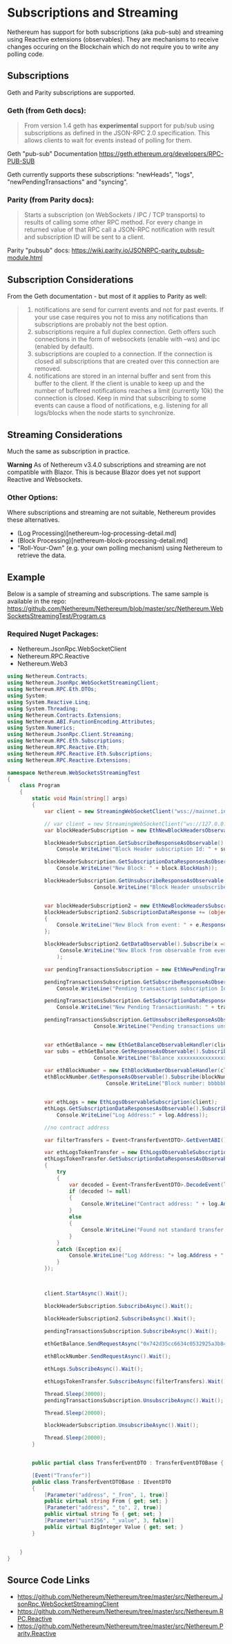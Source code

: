 # Subscriptions and Streaming 

Nethereum has support for both subscriptions (aka pub-sub) and streaming using Reactive extensions (observables).  They are mechanisms to receive changes occuring on the Blockchain which do not require you to write any polling code.

## Subscriptions
Geth and Parity subscriptions are supported. 

### **Geth** (from Geth docs):
> From version 1.4 geth has **experimental** support for pub/sub using subscriptions as defined in the JSON-RPC 2.0 specification. This allows clients to wait for events instead of polling for them.

Geth "pub-sub" Documentation
https://geth.ethereum.org/developers/RPC-PUB-SUB

Geth currently supports these subscriptions: "newHeads", "logs", "newPendingTransactions" and "syncing".

### **Parity**  (from Parity docs):
> Starts a subscription (on WebSockets / IPC / TCP transports) to results of calling some other RPC method. For every change in returned value of that RPC call a JSON-RPC notification with result and subscription ID will be sent to a client.

Parity "pubsub" docs:
https://wiki.parity.io/JSONRPC-parity_pubsub-module.html

## Subscription Considerations

From the Geth documentation - but most of it applies to Parity as well:

   > 1. notifications are send for current events and not for past events. If your use case requires you not to miss any notifications than subscriptions are probably not the best option.
   > 2. subscriptions require a full duplex connection. Geth offers such connections in the form of websockets (enable with –ws) and ipc (enabled by default).
   > 3. subscriptions are coupled to a connection. If the connection is closed all subscriptions that are created over this connection are removed.
   > 4. notifications are stored in an internal buffer and sent from this buffer to the client. If the client is unable to keep up and the number of buffered notifications reaches a limit (currently 10k) the connection is closed. Keep in mind that subscribing to some events can cause a flood of notifications, e.g. listening for all logs/blocks when the node starts to synchronize.

## Streaming Considerations

Much the same as subscription in practice.  

**Warning**
As of Nethereum v3.4.0 subscriptions and streaming are not compatible with Blazor.  This is because Blazor does yet not support Reactive and Websockets.

### Other Options:
Where subscriptions and streaming are not suitable, Nethereum provides these alternatives.
 * (Log Processing)[nethereum-log-processing-detail.md]
 * (Block Processing)[nethereum-block-processing-detail.md]
 * "Roll-Your-Own" (e.g. your own polling mechanism) using Nethereum to retrieve the data.

## Example
Below is a sample of streaming and subscriptions.  The same sample is available in the repo: https://github.com/Nethereum/Nethereum/blob/master/src/Nethereum.WebSocketsStreamingTest/Program.cs

### Required Nuget Packages:
* Nethereum.JsonRpc.WebSocketClient
* Nethereum.RPC.Reactive
* Nethereum.Web3

``` csharp
using Nethereum.Contracts;
using Nethereum.JsonRpc.WebSocketStreamingClient;
using Nethereum.RPC.Eth.DTOs;
using System;
using System.Reactive.Linq;
using System.Threading;
using Nethereum.Contracts.Extensions;
using Nethereum.ABI.FunctionEncoding.Attributes;
using System.Numerics;
using Nethereum.JsonRpc.Client.Streaming;
using Nethereum.RPC.Eth.Subscriptions;
using Nethereum.RPC.Reactive.Eth;
using Nethereum.RPC.Reactive.Eth.Subscriptions;
using Nethereum.RPC.Reactive.Extensions;

namespace Nethereum.WebSocketsStreamingTest
{
    class Program
    {
        static void Main(string[] args)
        {
            var client = new StreamingWebSocketClient("wss://mainnet.infura.io/ws");

            // var client = new StreamingWebSocketClient("ws://127.0.0.1:8546");
            var blockHeaderSubscription = new EthNewBlockHeadersObservableSubscription(client);

            blockHeaderSubscription.GetSubscribeResponseAsObservable().Subscribe(subscriptionId =>
                Console.WriteLine("Block Header subscription Id: " + subscriptionId));

            blockHeaderSubscription.GetSubscriptionDataResponsesAsObservable().Subscribe(block =>
                Console.WriteLine("New Block: " + block.BlockHash));

            blockHeaderSubscription.GetUnsubscribeResponseAsObservable().Subscribe(response =>
                            Console.WriteLine("Block Header unsubscribe result: " + response));


            var blockHeaderSubscription2 = new EthNewBlockHeadersSubscription(client);
            blockHeaderSubscription2.SubscriptionDataResponse += (object sender, StreamingEventArgs<Block> e) =>
            {
                Console.WriteLine("New Block from event: " + e.Response.BlockHash);
            };

            blockHeaderSubscription2.GetDataObservable().Subscribe(x =>
                 Console.WriteLine("New Block from observable from event : " + x.BlockHash)
                );

            var pendingTransactionsSubscription = new EthNewPendingTransactionObservableSubscription(client);

            pendingTransactionsSubscription.GetSubscribeResponseAsObservable().Subscribe(subscriptionId =>
                Console.WriteLine("Pending transactions subscription Id: " + subscriptionId));

            pendingTransactionsSubscription.GetSubscriptionDataResponsesAsObservable().Subscribe(transactionHash =>
                Console.WriteLine("New Pending TransactionHash: " + transactionHash));

            pendingTransactionsSubscription.GetUnsubscribeResponseAsObservable().Subscribe(response =>
                            Console.WriteLine("Pending transactions unsubscribe result: " + response));


            var ethGetBalance = new EthGetBalanceObservableHandler(client);
            var subs = ethGetBalance.GetResponseAsObservable().Subscribe(balance =>
                            Console.WriteLine("Balance xxxxxxxxxxxxxxxxxxxxxxxxxxxxxxx: " + balance.Value.ToString()));
           
            var ethBlockNumber = new EthBlockNumberObservableHandler(client);
            ethBlockNumber.GetResponseAsObservable().Subscribe(blockNumber =>
                                Console.WriteLine("Block number: bbbbbbbbbbbbbb" + blockNumber.Value.ToString()));


            var ethLogs = new EthLogsObservableSubscription(client);
            ethLogs.GetSubscriptionDataResponsesAsObservable().Subscribe(log =>
                Console.WriteLine("Log Address:" + log.Address));

            //no contract address

            var filterTransfers = Event<TransferEventDTO>.GetEventABI().CreateFilterInput();

            var ethLogsTokenTransfer = new EthLogsObservableSubscription(client);
            ethLogsTokenTransfer.GetSubscriptionDataResponsesAsObservable().Subscribe(log =>
            {
                try
                {
                    var decoded = Event<TransferEventDTO>.DecodeEvent(log);
                    if (decoded != null)
                    {
                        Console.WriteLine("Contract address: " + log.Address +  " Log Transfer from:" + decoded.Event.From);
                    }
                    else
                    {
                        Console.WriteLine("Found not standard transfer log");
                    }
                }
                catch (Exception ex){
                    Console.WriteLine("Log Address: "+ log.Address + " is not a standard transfer log:", ex.Message);
                }
            });

            

            client.StartAsync().Wait();

            blockHeaderSubscription.SubscribeAsync().Wait();

            blockHeaderSubscription2.SubscribeAsync().Wait();

            pendingTransactionsSubscription.SubscribeAsync().Wait();
            
            ethGetBalance.SendRequestAsync("0x742d35cc6634c0532925a3b844bc454e4438f44e", BlockParameter.CreateLatest()).Wait();

            ethBlockNumber.SendRequestAsync().Wait();

            ethLogs.SubscribeAsync().Wait();

            ethLogsTokenTransfer.SubscribeAsync(filterTransfers).Wait();

            Thread.Sleep(30000);
            pendingTransactionsSubscription.UnsubscribeAsync().Wait();

            Thread.Sleep(20000);

            blockHeaderSubscription.UnsubscribeAsync().Wait();

            Thread.Sleep(20000);
        }


        public partial class TransferEventDTO : TransferEventDTOBase { }

        [Event("Transfer")]
        public class TransferEventDTOBase : IEventDTO
        {
            [Parameter("address", "_from", 1, true)]
            public virtual string From { get; set; }
            [Parameter("address", "_to", 2, true)]
            public virtual string To { get; set; }
            [Parameter("uint256", "_value", 3, false)]
            public virtual BigInteger Value { get; set; }
        }


    }
}
```

## Source Code Links

* https://github.com/Nethereum/Nethereum/tree/master/src/Nethereum.JsonRpc.WebSocketStreamingClient
* https://github.com/Nethereum/Nethereum/tree/master/src/Nethereum.RPC.Reactive
* https://github.com/Nethereum/Nethereum/tree/master/src/Nethereum.Parity.Reactive
